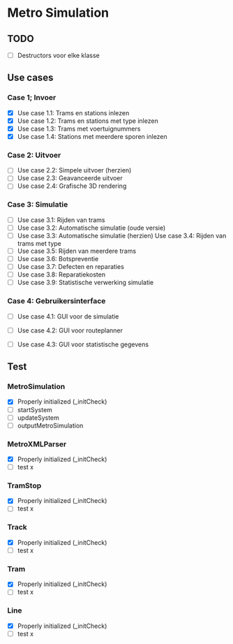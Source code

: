 # Metro Simulation

## TODO
- [ ] Destructors voor elke klasse

## Use cases

### Case 1; Invoer
-[X] Use case 1.1: Trams en stations inlezen
-[X] Use case 1.2: Trams en stations met type inlezen
-[X] Use case 1.3: Trams met voertuignummers
-[X] Use case 1.4: Stations met meerdere sporen inlezen

### Case 2: Uitvoer
-[ ] Use case 2.2: Simpele uitvoer (herzien) 
-[ ] Use case 2.3: Geavanceerde uitvoer 
-[ ] Use case 2.4: Grafische 3D rendering

### Case 3: Simulatie
-[ ] Use case 3.1: Rijden van trams
-[ ] Use case 3.2: Automatische simulatie (oude versie)
-[ ] Use case 3.3: Automatische simulatie (herzien) Use case 3.4: Rijden van trams met type
-[ ] Use case 3.5: Rijden van meerdere trams
-[ ] Use case 3.6: Botspreventie
-[ ] Use case 3.7: Defecten en reparaties
-[ ] Use case 3.8: Reparatiekosten
-[ ] Use case 3.9: Statistische verwerking simulatie

### Case 4: Gebruikersinterface
-[ ] Use case 4.1: GUI voor de simulatie
-[ ] Use case 4.2: GUI voor routeplanner
-[ ] Use case 4.3: GUI voor statistische gegevens


## Test
### MetroSimulation
- [x] Properly initialized (_initCheck)
- [ ] startSystem
- [ ] updateSystem
- [ ] outputMetroSimulation
### MetroXMLParser
- [x] Properly initialized (_initCheck)
- [ ] test x
### TramStop
- [x] Properly initialized (_initCheck)
- [ ] test x
### Track
- [x] Properly initialized (_initCheck)
- [ ] test x
### Tram
- [x] Properly initialized (_initCheck)
- [ ] test x
### Line
- [x] Properly initialized (_initCheck)
- [ ] test x
